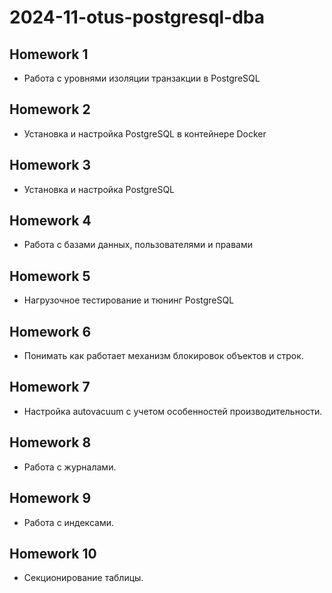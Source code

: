 # 2024-11-otus-postgresql-dba

## Homework 1

- Работа с уровнями изоляции транзакции в PostgreSQL

## Homework 2

- Установка и настройка PostgreSQL в контейнере Docker

## Homework 3

- Установка и настройка PostgreSQL

## Homework 4

- Работа с базами данных, пользователями и правами

## Homework 5

- Нагрузочное тестирование и тюнинг PostgreSQL

## Homework 6

- Понимать как работает механизм блокировок объектов и строк.

## Homework 7

- Настройка autovacuum с учетом особенностей производительности.

## Homework 8

- Работа с журналами.

## Homework 9

- Работа с индексами.

## Homework 10

- Секционирование таблицы.
